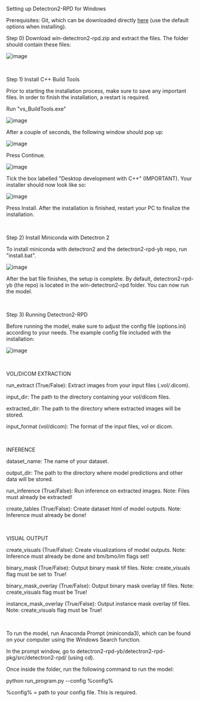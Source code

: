 Setting up Detectron2-RPD for Windows

Prerequisites: Git, which can be downloaded directly [here](https://git-scm.com/download/win) (use the default options when installing).

Step 0) Download win-detectron2-rpd.zip and extract the files. The folder should contain these files:

![image](https://user-images.githubusercontent.com/46503967/160225009-ac18eb72-a13b-4f2a-994d-77e91c6fa977.png)

&nbsp;

Step 1) Install C++ Build Tools

Prior to starting the installation process, make sure to save any important files. In order to finish the installation, a restart is required.

Run "vs_BuildTools.exe"

![image](https://user-images.githubusercontent.com/46503967/145657344-e8cf16ae-2ae4-4baf-a9f4-2637251c42eb.png)

After a couple of seconds, the following window should pop up:

![image](https://user-images.githubusercontent.com/46503967/145657320-eb1907d6-dcff-45ee-b1e8-a8f4d1b01e3e.png)

Press Continue.

![image](https://user-images.githubusercontent.com/46503967/145657130-10c828ef-679b-4f5d-98af-00a91e26ba81.png)

Tick the box labelled "Desktop development with C++" (IMPORTANT). Your installer should now look like so:

![image](https://user-images.githubusercontent.com/46503967/145657439-e145402a-dc26-4279-8705-1a2834fba5f4.png)

Press Install. After the installation is finished, restart your PC to finalize the installation.

&nbsp;

Step 2) Install Miniconda with Detectron 2

To install miniconda with detectron2 and the detectron2-rpd-yb repo, run "install.bat".

![image](https://user-images.githubusercontent.com/46503967/160224875-8200344f-0515-4464-bca4-e72d65446004.png)

After the bat file finishes, the setup is complete. By default, detectron2-rpd-yb (the repo) is located in the win-detectron2-rpd folder. You can now run the model.

&nbsp;

Step 3) Running Detectron2-RPD

Before running the model, make sure to adjust the config file (options.ini) according to your needs. The example config file included with the installation:

![image](https://user-images.githubusercontent.com/46503967/164104016-a65fb186-126e-44f6-867f-43cd28b47c5c.png)

&nbsp;

VOL/DICOM EXTRACTION

run_extract (True/False): Extract images from your input files (.vol/.dicom).

input_dir: The path to the directory containing your vol/dicom files.

extracted_dir: The path to the directory where extracted images will be stored.

input_format (vol/dicom): The format of the input files, vol or dicom.

&nbsp;

INFERENCE

dataset_name: The name of your dataset.

output_dir: The path to the directory where model predictions and other data will be stored.

run_inference (True/False): Run inference on extracted images. Note: Files must already be extracted!

create_tables (True/False): Create dataset html of model outputs. Note: Inference must already be done!

&nbsp;

VISUAL OUTPUT

create_visuals (True/False): Create visualizations of model outputs. Note: Inference must already be done and bm/bmo/im flags set!

binary_mask (True/False): Output binary mask tif files. Note: create_visuals flag must be set to True!

binary_mask_overlay (True/False): Output binary mask overlay tif files. Note: create_visuals flag must be True!

instance_mask_overlay (True/False): Output instance mask overlay tif files. Note: create_visuals flag must be True!

&nbsp;

To run the model, run Anaconda Prompt (miniconda3), which can be found on your computer using the Windows Search function.

In the prompt window, go to detectron2-rpd-yb/detectron2-rpd-pkg/src/detectron2-rpd/ (using cd).

Once inside the folder, run the following command to run the model:

python run_program.py  --config %config%

%config% = path to your config file. This is required.